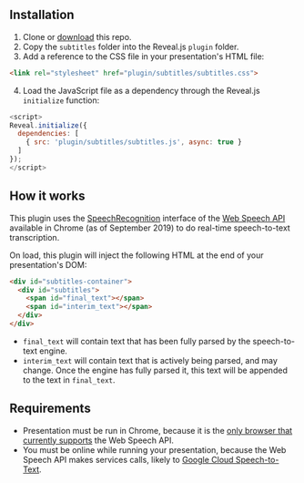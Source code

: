 ## Installation

1. Clone or [download](https://github.com/jasonwebb/revealjs-subtitles/archive/master.zip) this repo.
2. Copy the `subtitles` folder into the Reveal.js `plugin` folder.
3. Add a reference to the CSS file in your presentation's HTML file:

```html
<link rel="stylesheet" href="plugin/subtitles/subtitles.css">
```

4. Load the JavaScript file as a dependency through the Reveal.js `initialize` function:

```javascript
<script>
Reveal.initialize({
  dependencies: [
    { src: 'plugin/subtitles/subtitles.js', async: true }
  ]
});
</script>
```

## How it works

This plugin uses the [SpeechRecognition](https://developer.mozilla.org/en-US/docs/Web/API/SpeechRecognition) interface of the [Web Speech API](https://developer.mozilla.org/en-US/docs/Web/API/Web_Speech_API) available in Chrome (as of September 2019) to do real-time speech-to-text transcription.

On load, this plugin will inject the following HTML at the end of your presentation's DOM:

```html
<div id="subtitles-container">
  <div id="subtitles">
    <span id="final_text"></span>
    <span id="interim_text"></span>
  </div>
</div>
```

* `final_text` will contain text that has been fully parsed by the speech-to-text engine.
* `interim_text` will contain text that is actively being parsed, and may change. Once the engine has fully parsed it, this text will be appended to the text in `final_text`.

## Requirements

* Presentation must be run in Chrome, because it is the [only browser that currently supports](https://developer.mozilla.org/en-US/docs/Web/API/Web_Speech_API#Browser_compatibility) the Web Speech API.
* You must be online while running your presentation, because the Web Speech API makes services calls, likely to [Google Cloud Speech-to-Text](https://cloud.google.com/speech-to-text/).